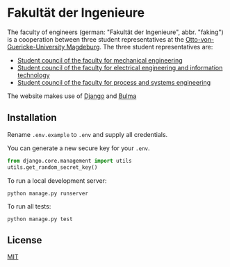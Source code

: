 # Fakultät der Ingenieure

The faculty of engineers (german: "Fakultät der Ingenieure", abbr. "faking") is a cooperation between three student 
representatives at the [Otto-von-Guericke-University Magdeburg](https://www.ovgu.de). The three student representatives are:

- [Student council of the faculty for mechanical engineering](https://farafmb.de)
- [Student council of the faculty for electrical engineering and information technology](https://www.farafeit.de)
- [Student council of the faculty for process and systems engineering](https://www.farafvst.ovgu.de)

The website makes use of [Django](https://www.djangoproject.com) and [Bulma](https://bulma.io)

## Installation

Rename `.env.example` to `.env` and supply all credentials.

You can generate a new secure key for your `.env`.

```python
from django.core.management import utils
utils.get_random_secret_key()
```

To run a local development server:

```shell
python manage.py runserver
```

To run all tests:

```shell
python manage.py test
```

## License

[MIT](https://github.com/aiventimptner/faking/blob/main/LICENSE)
